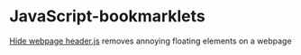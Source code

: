 # JavaScript-bookmarklets
[Hide webpage header.js](Hide%20webpage%20header.js) removes annoying floating elements on a webpage
